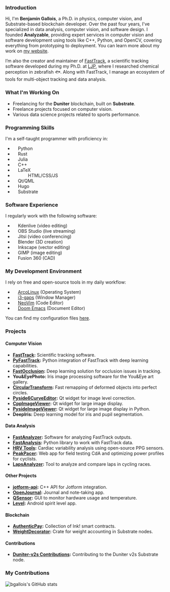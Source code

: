 ### Introduction

Hi, I'm **Benjamin Gallois**, a Ph.D. in physics, computer vision, and Substrate-based blockchain developer. Over the past four years, I've specialized in data analysis, computer vision, and software design. I founded **Analyzable**, providing expert services in computer vision and software development using tools like C++, Python, and OpenCV, covering everything from prototyping to deployment. You can learn more about my work on [my website](https://gallois.cc/).

I’m also the creator and maintainer of [FastTrack](https://github.com/FastTrackOrg), a scientific tracking software developed during my Ph.D. at [LJP](https://github.com/LJPZebra), where I researched chemical perception in zebrafish 🐟. Along with FastTrack, I manage an ecosystem of tools for multi-object tracking and data analysis.

### What I'm Working On

- Freelancing for the **Duniter** blockchain, built on **Substrate**.
- Freelance projects focused on computer vision.
- Various data science projects related to sports performance.

### Programming Skills

I'm a self-taught programmer with proficiency in:

* <img width="12" src="https://simpleicons.org/icons/python.svg"/> Python  
* <img width="12" src="https://simpleicons.org/icons/rust.svg"/> Rust  
* <img width="12" src="https://simpleicons.org/icons/julia.svg"/> Julia  
* <img width="12" src="https://simpleicons.org/icons/cplusplus.svg"/> C++  
* <img width="12" src="https://simpleicons.org/icons/latex.svg"/> LaTeX  
* <img width="12" src="https://simpleicons.org/icons/html5.svg"/> <img width="12" src="https://simpleicons.org/icons/css3.svg"/> <img width="12" src="https://simpleicons.org/icons/javascript.svg"/> HTML/CSS/JS  
* <img width="12" src="https://simpleicons.org/icons/cplusplus.svg"/> Qt/QML  
* <img width="12" src="https://simpleicons.org/icons/hugo.svg"/> Hugo  
* <img width="12" src="https://simpleicons.org/icons/substrate.svg"/> Substrate  

### Software Experience

I regularly work with the following software:

* <img width="12" src="https://simpleicons.org/icons/kdenlive.svg"/> Kdenlive (video editing)  
* <img width="12" src="https://simpleicons.org/icons/obsstudio.svg"/> OBS Studio (live streaming)  
* <img width="12" src="https://simpleicons.org/icons/jitsi.svg"/> Jitsi (video conferencing)  
* <img width="12" src="https://simpleicons.org/icons/blender.svg"/> Blender (3D creation)  
* <img width="12" src="https://simpleicons.org/icons/inkscape.svg"/> Inkscape (vector editing)  
* <img width="12" src="https://simpleicons.org/icons/gimp.svg"/> GIMP (image editing)  
* <img width="12" src="https://img.icons8.com/material-two-tone/452/autodesk-fusion-360.png"/> Fusion 360 (CAD)  

### My Development Environment

I rely on free and open-source tools in my daily workflow:

* <img width="12" src="https://simpleicons.org/icons/archlinux.svg"/> [ArcoLinux](https://arcolinux.com/) (Operating System)  
* <img width="12" src="https://simpleicons.org/icons/archlinux.svg"/> [i3-gaps](https://github.com/Airblader/i3) (Window Manager)  
* <img width="12" src="https://simpleicons.org/icons/vim.svg"/> [NeoVim](https://github.com/neovim/neovim) (Code Editor)  
* <img width="12" src="https://simpleicons.org/icons/gnuemacs.svg"/> [Doom Emacs](https://github.com/hlissner/doom-emacs) (Document Editor)  

You can find my configuration files [here](https://github.com/bgallois/dotfile).

### Projects

#### **Computer Vision**
- **[FastTrack](https://github.com/FastTrackOrg/FastTrack):** Scientific tracking software.
- **[PyFastTrack](https://github.com/FastTrackOrg/PyFastTrack):** Python integration of FastTrack with deep learning capabilities.
- **[FastOcclusion](https://github.com/FastTrackOrg/FastOcclusion):** Deep learning solution for occlusion issues in tracking.
- **You&EyePhoto:** Iris image processing software for the You&Eye art gallery.
- **[CircularTransform](https://github.com/Analyzable-FR/circular_transform):** Fast remapping of deformed objects into perfect circles.
- **[Pyside6CurveEditor](https://github.com/Analyzable-FR/pyside6-curve-editor):** Qt widget for image level correction.
- **[CppImageViewer](https://github.com/Analyzable-FR/CPP-ImageViewer):** Qt widget for large image display.
- **[PysideImageViewer](https://github.com/Analyzable-FR/PySide2-ImageViewer):** Qt widget for large image display in Python.
- **DeepIris:** Deep learning model for iris and pupil segmentation.

#### **Data Analysis**
- **[FastAnalyzer](https://github.com/FastTrackOrg/FastAnalyzer):** Software for analyzing FastTrack outputs.
- **[FastAnalysis](https://github.com/FastTrackOrg/FastAnalysis):** Python library to work with FastTrack data.
- **[HRV Tools](https://github.com/bgallois/hrv_tools):** Cardiac variability analysis using open-source PPG sensors.
- **[PeakPacer](https://github.com/bgallois/PeakPacer):** Web app for field testing CdA and optimizing power profiles for cyclists.
- **[LapsAnalyzer](https://github.com/bgallois/LapsAnalyzer):** Tool to analyze and compare laps in cycling races.

#### **Other Projects**
- **[jotform-api](https://github.com/Analyzable-FR/jotform-api-qt):** C++ API for Jotform integration.
- **[OpenJournal](https://github.com/bgallois/OpenJournal):** Journal and note-taking app.
- **[QSensor](https://github.com/bgallois/QSensor):** GUI to monitor hardware usage and temperature.
- **[Level](https://github.com/bgallois/level):** Android spirit level app.

#### **Blockchain**
- **[AuthenticPay](https://github.com/bgallois/AuthenticPay):** Collection of Ink! smart contracts.
- **[WeightDecorator](https://github.com/bgallois/weight-decorator):** Crate for weight accounting in Substrate nodes.

#### **Contributions**
- **[Duniter-v2s Contributions](https://git.duniter.org/bgallois):** Contributing to the Duniter v2s Substrate node.

### My Contributions

![bgallois's GitHub stats](https://github-readme-stats.vercel.app/api?username=bgallois&hide=["issues"]&show_icons=true&theme=vue)
